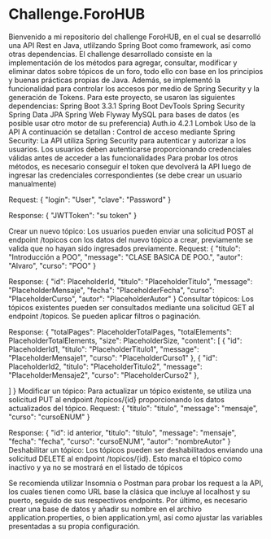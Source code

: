 # Challenge.ForoHUB
Bienvenido a mi repositorio del challenge ForoHUB, en el cual se desarrolló una API Rest en Java, utlilzando Spring Boot como framework, así como otras dependencias.
El challenge desarrollado consiste en la implementación de los métodos para agregar, consultar, modificar y eliminar datos sobre tópicos de un foro, todo ello con base en los principios y buenas prácticas propias de Java. Además, se implementó la funcionalidad para controlar los accesos por medio de Spring Security y la generación de Tokens.
Para este proyecto, se usaron las siguientes dependencias:
    Spring Boot 3.3.1
    Spring Boot DevTools
    Spring Security
    Spring Data JPA
    Spring Web
    Flyway 
    MySQL para bases de datos (es posible usar otro motor de su preferencia)
    Auth.io 4.2.1
    Lombok
Uso de la API
A continuación se detallan :
Control de acceso mediante Spring Security: La API utiliza Spring Security para autenticar y autorizar a los usuarios. Los usuarios deben autenticarse proporcionando credenciales válidas antes de acceder a las funcionalidades
Para probar los otros métodos, es necesario conseguir el token que devolverá la API luego de ingresar las credenciales correspondientes (se debe crear un usuario manualmente)

Request:
{
	"login": "User",
	"clave": "Password"
}

Response:
{
	"JWTToken": "su token"
}

Crear un nuevo tópico: Los usuarios pueden enviar una solicitud POST al endpoint /topicos con los datos del nuevo tópico a crear, previamente se valida que no hayan sido ingresados previamente.
Request:
{
	"titulo": "Introducción a POO",
    "message": "CLASE BASICA DE POO.",
    "autor": "Alvaro",
    "curso": "POO"
}

Response:
{
  "id": PlaceholderId,
  "titulo": "PlaceholderTitulo",
  "message": "PlaceholderMensaje",
  "fecha": "PlaceholderFecha",
  "curso": "PlaceholderCurso",
  "autor": "PlaceholderAutor"
}
Consultar tópicos: Los tópicos existentes pueden ser consultados mediante una solicitud GET al endpoint /topicos. Se pueden aplicar filtros o paginación.

Response:
{
  "totalPages": PlaceholderTotalPages,
  "totalElements": PlaceholderTotalElements,
  "size": PlaceholderSize,
  "content": [
{
      "id": PlaceholderId1,
      "titulo": "PlaceholderTitulo1",
      "message": "PlaceholderMensaje1",
      "curso": "PlaceholderCurso1"
    },
    {
      "id": PlaceholderId2,
      "titulo": "PlaceholderTitulo2",
      "message": "PlaceholderMensaje2",
      "curso": "PlaceholderCurso2"
    },
    
  ]
}
Modificar un tópico: Para actualizar un tópico existente, se utiliza una solicitud PUT al endpoint /topicos/{id} proporcionando los datos actualizados del tópico.
Request:
{
	"titulo": "titulo",
			"message": "mensaje",
			"curso": "cursoENUM"
}

Response:
{
	"id": id anterior,
	"titulo": "titulo",
	"message": "mensaje",
	"fecha": "fecha",
	"curso": "cursoENUM",
	"autor": "nombreAutor"
}
Deshabilitar un tópico: Los tópicos pueden ser deshabilitados enviando una solicitud DELETE al endpoint /topicos/{id}. Esto marca el tópico como inactivo y ya no se mostrará en el listado de tópicos

Se recomienda utilizar Insomnia o Postman para probar los request a la API, los cuales tienen como URL base la clásica que incluye al localhost y su puerto, seguido de sus respectivos endpoints. Por último, es necesario crear una base de datos y añadir su nombre en el archivo application.properties, o bien application.yml, así como ajustar las variables presentadas a su propia configuración.
